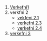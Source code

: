 1. [Verkefni1]()
2. verkfni 2
    *  [vekfeni 2.1](verkefni2/verkefni-21/)
    *  [verkefni 2.3](verkefni2/verkefni-23/)
    *  [verkefni 2.4](verkefni2/verkefni-24/)
3. [verkefni 3]()
 
